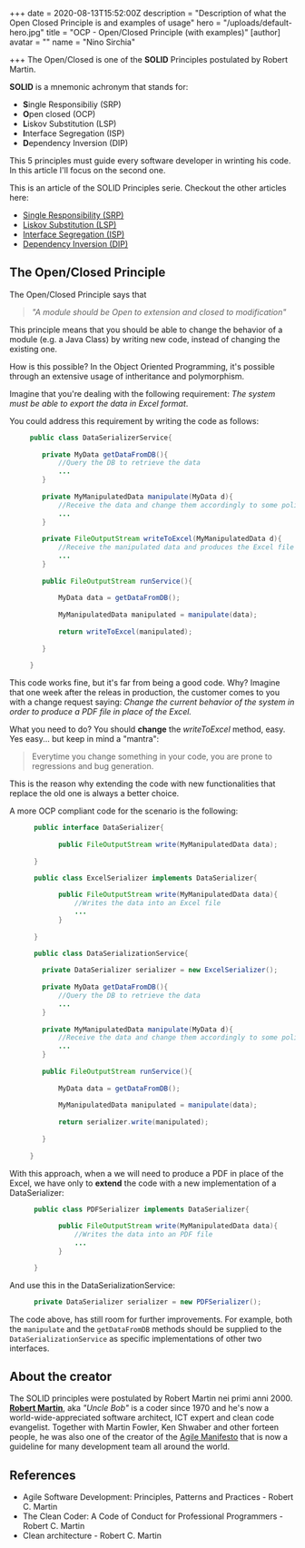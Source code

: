 +++
date = 2020-08-13T15:52:00Z
description = "Description of what the Open Closed Principle is and examples of usage"
hero = "/uploads/default-hero.jpg"
title = "OCP - Open/Closed Principle (with examples)"
[author]
avatar = ""
name = "Nino Sirchia"

+++
The Open/Closed is one of the **SOLID** Principles postulated by Robert Martin.

**SOLID** is a mnemonic achronym that stands for:

* **S**ingle Responsibiliy (SRP)
* **O**pen closed (OCP)
* **L**iskov Substitution (LSP)
* **I**nterface Segregation (ISP)
* **D**ependency Inversion (DIP)

This 5 principles must guide every software developer in wrinting his code. In this article I'll focus on the second one.

This is an article of the SOLID Principles serie. Checkout the other articles here:

* [Single Responsibility (SRP)](/posts/solid-principles/single-responsibility-principle)
* [Liskov Substitution (LSP)](/posts/solid-principles/liskov-substitution-principle)
* [Interface Segregation (ISP)](/posts/solid-principles/interface-segregation-principle)
* [Dependency Inversion (DIP)](/posts/solid-principles/dip-depencency-inversion-principle-with-examples)

## The Open/Closed Principle

The Open/Closed Principle says that

> _"A module should be Open to extension and closed to modification"_

This principle means that you should be able to change the behavior of a module (e.g. a Java Class) by writing new code, instead of changing the existing one.

How is this possible? In the Object Oriented Programming, it's possible through an extensive usage of intheritance and polymorphism.

Imagine that you're dealing with the following requirement: _The system must be able to export the data in Excel format_.

You could address this requirement by writing the code as follows:

```java
     public class DataSerializerService{
		
		private MyData getDataFromDB(){
			//Query the DB to retrieve the data
			...
		}
		
		private MyManipulatedData manipulate(MyData d){
			//Receive the data and change them accordingly to some policy
			...
		}
		
		private FileOutputStream writeToExcel(MyManipulatedData d){
			//Receive the manipulated data and produces the Excel file
			...
		}
		
		public FileOutputStream runService(){
			
			MyData data = getDataFromDB();
			
			MyManipulatedData manipulated = manipulate(data);
			
			return writeToExcel(manipulated);
			
		}
		
	 }
```

This code works fine, but it's far from being a good code. Why? Imagine that one week after the releas in production, the customer comes to you
with a change request saying: _Change the current behavior of the system in order to produce a PDF file in place of the Excel._

What you need to do? You should **change** the _writeToExcel_ method, easy.  Yes easy... but keep in mind a "mantra":

> Everytime you change something in your code, you are prone to regressions and bug generation.

This is the reason why extending the code with new functionalities that replace the old one is always a better choice.

A more OCP compliant code for the scenario is the following:

```java
	  public interface DataSerializer{
			
			public FileOutputStream write(MyManipulatedData data);
			
	  }

	  public class ExcelSerializer implements DataSerializer{
			
			public FileOutputStream write(MyManipulatedData data){
				//Writes the data into an Excel file
				...
			}
			
	  }

	  public class DataSerializationService{
	  
		private DataSerializer serializer = new ExcelSerializer();
		
		private MyData getDataFromDB(){
			//Query the DB to retrieve the data
			...
		}
		
		private MyManipulatedData manipulate(MyData d){
			//Receive the data and change them accordingly to some policy
			...
		}
		
		public FileOutputStream runService(){
			
			MyData data = getDataFromDB();
			
			MyManipulatedData manipulated = manipulate(data);
			
			return serializer.write(manipulated);
			
		}
		
	 }
```

With this approach, when a we will need to produce a PDF in place of the Excel, we have only to **extend** the code with a new implementation of a DataSerializer:

```java
	  public class PDFSerializer implements DataSerializer{
			
			public FileOutputStream write(MyManipulatedData data){
				//Writes the data into an PDF file
				...
			}

	  }
```

And use this in the DataSerializationService:

```java
	  private DataSerializer serializer = new PDFSerializer();
```

The code above, has still room for further improvements. For example, both the `manipulate` and the `getDataFromDB` methods should be supplied to the
`DataSerializationService` as specific implementations of other two interfaces.

## About the creator

The SOLID principles were postulated by Robert Martin nei primi anni 2000.
[**Robert Martin**](https://en.wikipedia.org/wiki/Robert_C._Martin), aka _"Uncle Bob"_ is a coder since 1970 and he's now a world-wide-appreciated software architect, ICT expert and clean code evangelist.
Together with Martin Fowler, Ken Shwaber and other forteen people, he was also one of the creator of the [Agile Manifesto](https://agilemanifesto.org/) that is now a guideline for many development team all around the world.

## References

* Agile Software Development: Principles, Patterns and Practices - Robert C. Martin
* The Clean Coder: A Code of Conduct for Professional Programmers - Robert C. Martin
* Clean architecture - Robert C. Martin